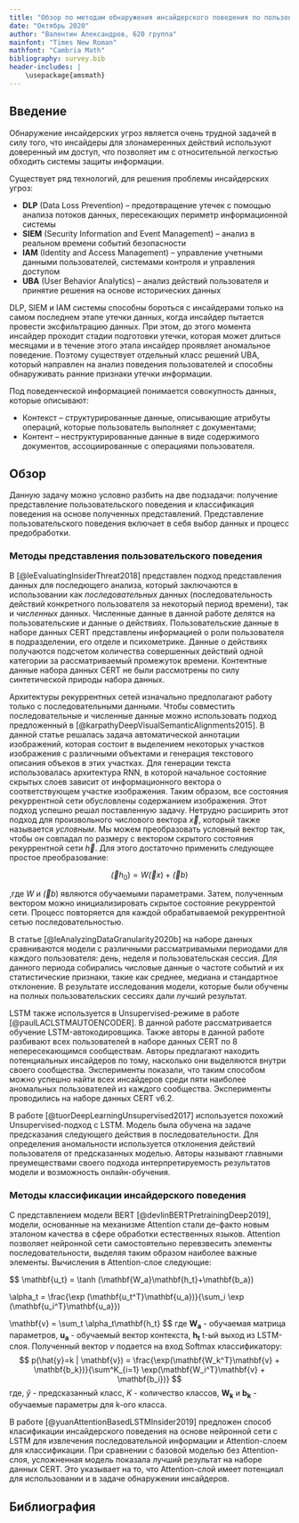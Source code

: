 ```yaml
---
title: "Обзор по методам обнаружения инсайдерского поведения по пользовательскому поведению"
date: "Октябрь 2020"
author: "Валентин Александров, 620 группа"
mainfont: "Times New Roman"
mathfont: "Cambria Math"
bibliography: survey.bib
header-includes: |
    \usepackage{amsmath}
---
```


## Введение

Обнаружение инсайдерских угроз является очень трудной задачей в силу того, что инсайдеры для злонамеренных действий используют доверенный им доступ, что позволяет им с относительной легкостью обходить системы защиты информации.

Существует ряд технологий, для решения проблемы инсайдерских угроз:

- **DLP** (Data Loss Prevention) – предотвращение утечек с помощью анализа потоков данных, пересекающих периметр информационной системы
- **SIEM** (Security Information and Event Management) – анализ в реальном времени событий безопасности
- **IAM** (Identity and Access Management) – управление учетными данными пользователей, системами контроля и управления доступом
- **UBA** (User Behavior Analytics) – анализ действий пользователя и принятие решения на основе исторических данных

DLP, SIEM и IAM системы способны бороться с инсайдерами только на самом последнем этапе утечки данных, когда инсайдер пытается провести эксфильтрацию данных. При этом, до этого момента инсайдер проходит стадии подготовки утечки, которая может длиться месяцами и в течение этого этапа инсайдер проявляет аномальное поведение. Поэтому существует отдельный класс решений UBA, который направлен на анализ поведения пользователей и способны обнаруживать ранние признаки утечки информации.

Под поведенческой информацией понимается совокупность данных, которые описывают:

- Контекст – структурированные данные, описывающие атрибуты операций, которые пользователь выполняет с документами;
- Контент – неструктурированные данные в виде содержимого документов, ассоциированные с операциями пользователя.

## Обзор

Данную задачу можно условно разбить на две подзадачи: получение представление пользовательского поведения и классификация поведения на основе полученных представлений. Представление пользовательского поведения включает в себя выбор данных и процесс предобработки.

### Методы представления пользовательского поведения

В [@leEvaluatingInsiderThreat2018] представлен подход представления данных для последющего анализа, который заключаются в использовании как _последовательных_ данных (последовательность действий конкретного пользователя за некоторый период времени), так и _численных_ данных. Численные данные в данной работе делятся на пользовательские и данные о действиях. Пользовательские данные в наборе данных CERT представлены информацией о роли пользователя в подразделении, его отделе и психометрике. Данные о действиях получаются подсчетом количества совершенных действий одной категории за рассматриваемый промежуток времени. Контентные данные набора данных CERT не были рассмотрены по силу синтетической природы набора данных.

Архитектуры рекуррентных сетей изначально предполагают работу только с последовательными данными. Чтобы совместить последовательные и численные данные можно использовать подход предложенный в [@karpathyDeepVisualSemanticAlignments2015]. В данной статье решалась задача автоматической аннотации изображений, которая состоит в выделением некоторых участков изображения с различными объектами и генерация текстового описания объеков в этих участках. Для генерации текста использовалась архитектура RNN, в которой начальное состояние скрытых слоев зависит от информационного вектора о соответствующем участке изображения. Таким образом, все состояния рекуррентной сети обусловлены содержанием изображения. Этот подход успешно решал поставленную задачу.
Нетрудно расширить этот подход для произвольного числового вектора $\overrightarrow{x}$, который также называется _условным_. Мы можем преобразовать условный вектор так, чтобы он совпадал по размеру с вектором скрытого состояния рекуррентной сети $\overrightarrow{h}$. Для этого достаточно применить следующее простое преобразование:

$$\overrightarrow(h_0) = W\overrightarrow(x) + \overrightarrow(b)$$

,где $W$ и $\overrightarrow(b)$ являются обучаемыми параметрами. Затем, полученным вектором можно инициализировать скрытое состояние рекуррентой сети. Процесс повторяется для каждой обрабатываемой рекуррентной сетью последовательностью.

В статье [@leAnalyzingDataGranularity2020b] на наборе данных сравниваются модели с различными рассматривамыми периодами для каждого пользователя: день, неделя и пользовательская сессия. Для данного периода собирались числовые данные о частоте событий и их статистические признаки, такие как среднее, медиана и стандартное отклонение. В результате исследования модели, которые были обучены на полных пользовательских сессиях дали лучший результат.

LSTM также используется в Unsupervised-режиме в работе [@paulLACLSTMAUTOENCODER]. В данной работе рассматривается обучение LSTM-автокодировщика. Также авторы в данной работе разбивают всех пользователей в наборе данных CERT по 8 непересекающимся сообществам. Авторы предлагают находить потенциальных инсайдеров по тому, насколько они выделяются внутри своего сообщества. Эксперименты показали, что таким способом можно успешно найти всех инсайдеров среди пяти наиболее аномальных пользователей из каждого сообщества. Эксперименты проводились на наборе данных CERT v6.2.

В работе [@tuorDeepLearningUnsupervised2017] используется похожий Unsupervised-подход с LSTM. Модель была обучена на задаче предсказания следующего действия в последовательности. Для определения аномальности используется отклонения действий пользователя от предсказанных моделью. Авторы называют главными преумеществами своего подхода интерпретируемость результатов модели и возможность онлайн-обучения.

### Методы классификации инсайдерского поведения

С представлением модели BERT [@devlinBERTPretrainingDeep2019], модели, основанные на механизме Attention стали де-факто новым эталоном качества в сфере обработки естественных языков. Attention позволяет нейронной сети самостоятельно перевзвесить элементы последовательности, выделяя таким образом наиболее важные элементы.  Вычисления в Attention-слое следующие:

$$
\mathbf{u_t} =  \tanh (\mathbf{W_a}\mathbf{h_t}+\mathbf{b_a})

\alpha_t =  \frac{\exp (\mathbf{u_t^T}\mathbf{u_a})}{\sum_i \exp (\mathbf{u_i^T}\mathbf{u_a}})

\mathbf{v} =  \sum_t \alpha_t\mathbf{h_t}
$$
где $\mathbf{W_a}$ - обучаемая матрица параметров, $\mathbf{u_a}$ - обучаемый вектор контекста, $\mathbf{h_t}$ t-ый выход из LSTM-слоя.
Полученный вектор $v$ подается на вход Softmax классификатору:
$$
p(\hat{y}=k | \mathbf{v}) = \frac{\exp(\mathbf{W_k^T}\mathbf{v} + \mathbf{b_k})}{\sum^K_{i=1} \exp(\mathbf{W_i^T}\mathbf{v} + \mathbf{b_i})}
$$
где, $\hat{y}$ - предсказанный класс, $K$ - количество классов, $\mathbf{W_k}$ и $\mathbf{b_k}$ - обучаемые параметры для k-ого класса.

В работе [@yuanAttentionBasedLSTMInsider2019] предложен способ класификации инсайдерского поведения на основе нейронной сети с LSTM для извлечения последовательной информации и Attention-слоем для классификации. При сравнении с базовой моделью без Attention-слоя, усложненная модель показала лучший результат на наборе данных CERT. Это указывает на то, что Attention-слой имеет потенциал для использовании и в задаче обнаружении инсайдеров.

## Библиография